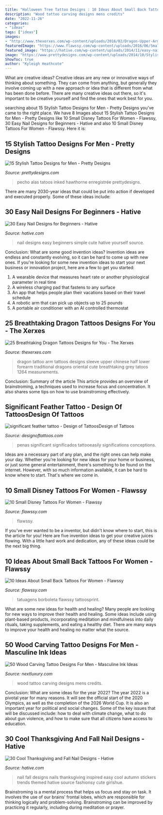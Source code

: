 ```yaml
---
title: "Halloween Tree Tattoo Designs : 10 Ideas About Small Back Tattoos For Women"
description: "Wood tattoo carving designs mens credits"
date: "2022-11-26"
categories:
- "ideas"
tags: ["ideas"]
images:
- "http://www.thexerxes.com/wp-content/uploads/2016/02/Dragon-Upper-Arm-Tattoos.jpg"
featuredImage: "https://www.flawssy.com/wp-content/uploads/2016/06/Small-Butterfly-Tattoos-for-Women-3.jpg"
featured_image: "https://hative.com/wp-content/uploads/2014/11/easy-nail-designs/5-easy-nail-designs-for-beginners.jpg"
image: "https://www.prettydesigns.com/wp-content/uploads/2014/10/Stylish-Tattoo-for-Men.jpg"
ShowToc: true
author: "Kyleigh Heathcote"
---
```



What are creative ideas?
Creative ideas are any new or innovative ways of thinking about something. They can come from anything, but generally they involve coming up with a new approach or idea that is different from what has been done before. There are many creative ideas out there, so it's important to be creative yourself and find the ones that work best for you.

	

		
searching about 15 Stylish Tattoo Designs for Men - Pretty Designs you've came to the right place. We have 8 Images about 15 Stylish Tattoo Designs for Men - Pretty Designs like 10 Small Disney Tattoos For Women - Flawssy, 30 Easy Nail Designs for Beginners - Hative and also 10 Small Disney Tattoos For Women - Flawssy. Here it is:
		
    
## 15 Stylish Tattoo Designs For Men - Pretty Designs

<img loading=lazy src="https://www.prettydesigns.com/wp-content/uploads/2014/10/Stylish-Tattoo-for-Men.jpg" onerror="this.onerror=null;this.src='https://tse4.mm.bing.net/th?id=OIP.u0zR8N7OTK7Pj1AWEt4C8QHaK1&amp;pid=15.1';" alt="15 Stylish Tattoo Designs for Men - Pretty Designs">

_Source: prettydesigns.com_

>pecho alas tatoos inked hawthorne enregistrée prettydesigns. 

	

There are many 2030-year ideas that could be put into action if developed and executed properly. Some of these ideas include:

    
## 30 Easy Nail Designs For Beginners - Hative

<img loading=lazy src="https://hative.com/wp-content/uploads/2014/11/easy-nail-designs/5-easy-nail-designs-for-beginners.jpg" onerror="this.onerror=null;this.src='https://tse2.mm.bing.net/th?id=OIP.iMYUK6LGJH7uS5tIiAEp4AHaJm&amp;pid=15.1';" alt="30 Easy Nail Designs for Beginners - Hative">

_Source: hative.com_

>nail designs easy beginners simple cute hative yourself source. 

	

Conclusion: What are some good invention ideas?
Invention ideas are endless and constantly evolving, so it can be hard to come up with new ones. If you're looking for some new invention ideas to start your next business or innovation project, here are a few to get you started: 
1. A wearable device that measures heart rate or another physiological parameter in real time 
2. A wireless charging pad that fastens to any surface 
3. An app that helps people plan their vacations based on their travel schedule 
4. A robotic arm that can pick up objects up to 25 pounds 
5. A portable air conditioner with an AI controlled thermostat 

    
## 25 Breathtaking Dragon Tattoos Designs For You - The Xerxes

<img loading=lazy src="http://www.thexerxes.com/wp-content/uploads/2016/02/Dragon-Upper-Arm-Tattoos.jpg" onerror="this.onerror=null;this.src='https://tse3.mm.bing.net/th?id=OIP.M1Vc7zeCkGmbSPRRFhDZTwHaLs&amp;pid=15.1';" alt="25 Breathtaking Dragon Tattoos Designs for You - The Xerxes">

_Source: thexerxes.com_

>dragon tattoo arm tattoos designs sleeve upper chinese half lower forearm traditional dragons oriental cute breathtaking grey tatoos 1264 measurements. 

	

Conclusion: Summary of the article
This article provides an overview of brainstroming, a techniques used to increase focus and concentration. It also shares some tips on how to use brainstroming effectively.

    
## Significant Feather Tattoo - Design Of TattoosDesign Of Tattoos

<img loading=lazy src="http://designoftattoos.com/wp-content/uploads/2014/10/significant-feather-tattoo.jpg" onerror="this.onerror=null;this.src='https://tse1.mm.bing.net/th?id=OIP.UNkIlhsgkMThjYOK0VnI4gHaLF&amp;pid=15.1';" alt="significant feather tattoo - Design of TattoosDesign of Tattoos">

_Source: designoftattoos.com_

>penas significant significados tattooeasily significations conceptions. 

	

Ideas are a necessary part of any plan, and the right ones can help make your day. Whether you're looking for new ideas for your home or business, or just some general entertainment, there's something to be found on the internet. However, with so much information available, it can be hard to know where to start. That's where we come in.

    
## 10 Small Disney Tattoos For Women - Flawssy

<img loading=lazy src="http://flawssy.com/wp-content/uploads/2016/06/Small-Mickey-Mouse-Tattoo.jpg" onerror="this.onerror=null;this.src='https://tse1.mm.bing.net/th?id=OIP.fXSIR-4IzVItLnUrEB6JZgHaJ4&amp;pid=15.1';" alt="10 Small Disney Tattoos For Women - Flawssy">

_Source: flawssy.com_

>flawssy. 

	

If you've ever wanted to be a inventor, but didn't know where to start, this is the article for you! Here are five invention ideas to get your creative juices flowing. With a little hard work and dedication, any of these ideas could be the next big thing.

    
## 10 Ideas About Small Back Tattoos For Women - Flawssy

<img loading=lazy src="https://www.flawssy.com/wp-content/uploads/2016/06/Small-Butterfly-Tattoos-for-Women-3.jpg" onerror="this.onerror=null;this.src='https://tse3.mm.bing.net/th?id=OIP.9ii_Z6jamskNf4s7pVuJggHaLI&amp;pid=15.1';" alt="10 Ideas About Small Back Tattoos For Women - Flawssy">

_Source: flawssy.com_

>tatuagens borboleta flawssy tattoosprint. 

	

What are some new ideas for health and healing?
Many people are looking for new ways to improve their health and healing. Some ideas include using plant-based products, incorporating meditation and mindfulness into daily rituals, taking supplements, and eating a healthy diet. There are many ways to improve your health and healing no matter what the source.

    
## 50 Wood Carving Tattoo Designs For Men - Masculine Ink Ideas

<img loading=lazy src="http://nextluxury.com/wp-content/uploads/skull-wood-carving-mens-leg-tattoo-designs.jpg" onerror="this.onerror=null;this.src='https://tse4.mm.bing.net/th?id=OIP.Y37dczoClD_kvVne1shpngHaHa&amp;pid=15.1';" alt="50 Wood Carving Tattoo Designs For Men - Masculine Ink Ideas">

_Source: nextluxury.com_

>wood tattoo carving designs mens credits. 

	

Conclusion: What are some ideas for the year 2022?
The year 2022 is a pivotal year for many reasons. It will see the official start of the 2020 Olympics, as well as the completion of the 2026 World Cup. It is also an important year for political and social changes. Some of the key issues that will be discussed include: how to deal with climate change, what to do about gun violence, and how to make sure that all citizens have access to education.

    
## 30 Cool Thanksgiving And Fall Nail Designs - Hative

<img loading=lazy src="https://hative.com/wp-content/uploads/2014/11/thanksgiving-nail-designs/17-thanksgiving-and-fall-nail-designs.jpg" onerror="this.onerror=null;this.src='https://tse2.mm.bing.net/th?id=OIP.0Q9G4Q7etS2uqhZZkyThwgHaFa&amp;pid=15.1';" alt="30 Cool Thanksgiving and Fall Nail Designs - Hative">

_Source: hative.com_

>nail fall designs nails thanksgiving inspired easy cool autumn stickers trends themed hative source fashionsy cute girlshue. 

	

Brainstroming is a mental process that helps us focus and stay on task. It involves the use of our brains’ frontal lobes, which are responsible for thinking logically and problem-solving. Brainstroming can be improved by practicing it regularly, including during meditation or prayer.

